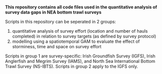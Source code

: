 **This repository contains all code files used in the quantitative analysis of survey data gaps in NEA bottom trawl surveys**

Scripts in this repository can be seperated in 2 groups: 
  1) quantitative analysis of survey effort (location and number of hauls completed) in relation to survey targets (as defined by survey protocol)
  2) modelling using a spatiotemporal GAM to evaluate the effect of storminess, time and space on survey effort

Scripts in group 1 are survey-specific: Irish Groundfish Survey (IGFS), Irish Anglerfish and Megrim Survey (IAMS), and North Sea International Bottom Trawl Survey (NS-IBTS). 
Scripts in group 2 apply to the IGFS only.

